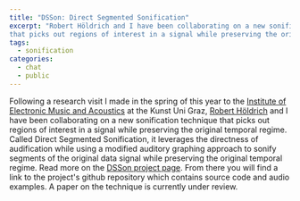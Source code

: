 ```yaml
---
title: "DSSon: Direct Segmented Sonification"
excerpt: "Robert Höldrich and I have been collaborating on a new sonification technique
that picks out regions of interest in a signal while preserving the original temporal regime."
tags:
  - sonification
categories:
  - chat
  - public
---
```


Following a research visit I made in the spring of this year to the 
[Institute of Electronic Music and Acoustics](http://iem.kug.ac.at/en/institute-of-electronic-music-and-acoustics.html)
 at the Kunst Uni Graz, [Robert Höldrich](http://iem.kug.ac.at/en/people.html?tx_kugpeople_pi1%5Bperson_nr%5D=50114&cHash=eb4d7486e953326e239071165ea47ccf)
 and I have been collaborating on a new sonification technique
that picks out regions of interest in a signal while preserving the original temporal regime. Called
Direct Segmented Sonification, it leverages the directness of audification while using
a modified auditory graphing approach to sonify segments of the original data signal
while preserving the original temporal regime. Read more on the [DSSon project page](/DSSon). From there you will find a link to the project's 
github repository which contains source code and audio examples. A paper on the technique 
is currently under review.